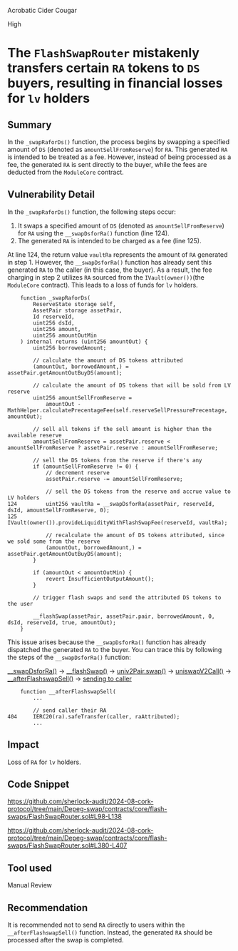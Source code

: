 Acrobatic Cider Cougar

High

# The `FlashSwapRouter` mistakenly transfers certain `RA` tokens to `DS` buyers, resulting in financial losses for `lv` holders

## Summary

In the `_swapRaforDs()` function, the process begins by swapping a specified amount of `DS` (denoted as `amountSellFromReserve`) for `RA`. This generated `RA` is intended to be treated as a fee. However, instead of being processed as a fee, the generated `RA` is sent directly to the buyer, while the fees are deducted from the `ModuleCore` contract.

## Vulnerability Detail

In the `_swapRaforDs()` function, the following steps occur:

1. It swaps a specified amount of `DS` (denoted as `amountSellFromReserve`) for `RA` using the `__swapDsforRa()` function (line 124).
2. The generated `RA` is intended to be charged as a fee (line 125).

At line 124, the return value `vaultRa` represents the amount of `RA` generated in step 1. However, the `__swapDsforRa()` function has already sent this generated `RA` to the caller (in this case, the buyer). As a result, the fee charging in step 2 utilizes `RA` sourced from the `IVault(owner())`(the `ModuleCore` contract). This leads to a loss of funds for `lv` holders.

```solidity
    function _swapRaforDs(
        ReserveState storage self,
        AssetPair storage assetPair,
        Id reserveId,
        uint256 dsId,
        uint256 amount,
        uint256 amountOutMin
    ) internal returns (uint256 amountOut) {
        uint256 borrowedAmount;

        // calculate the amount of DS tokens attributed
        (amountOut, borrowedAmount,) = assetPair.getAmountOutBuyDS(amount);

        // calculate the amount of DS tokens that will be sold from LV reserve
        uint256 amountSellFromReserve =
            amountOut - MathHelper.calculatePrecentageFee(self.reserveSellPressurePrecentage, amountOut);

        // sell all tokens if the sell amount is higher than the available reserve
        amountSellFromReserve = assetPair.reserve < amountSellFromReserve ? assetPair.reserve : amountSellFromReserve;

        // sell the DS tokens from the reserve if there's any
        if (amountSellFromReserve != 0) {
            // decrement reserve
            assetPair.reserve -= amountSellFromReserve;

            // sell the DS tokens from the reserve and accrue value to LV holders
124         uint256 vaultRa = __swapDsforRa(assetPair, reserveId, dsId, amountSellFromReserve, 0);
125         IVault(owner()).provideLiquidityWithFlashSwapFee(reserveId, vaultRa);

            // recalculate the amount of DS tokens attributed, since we sold some from the reserve
            (amountOut, borrowedAmount,) = assetPair.getAmountOutBuyDS(amount);
        }

        if (amountOut < amountOutMin) {
            revert InsufficientOutputAmount();
        }

        // trigger flash swaps and send the attributed DS tokens to the user

        __flashSwap(assetPair, assetPair.pair, borrowedAmount, 0, dsId, reserveId, true, amountOut);
    }
```

This issue arises because the `__swapDsforRa()` function has already dispatched the generated `RA` to the buyer. You can trace this by following the steps of the `__swapDsforRa()` function:

[__swapDsforRa()](https://github.com/sherlock-audit/2024-08-cork-protocol/tree/main/Depeg-swap/contracts/core/flash-swaps/FlashSwapRouter.sol#L124) -> [__flashSwap()](https://github.com/sherlock-audit/2024-08-cork-protocol/tree/main/Depeg-swap/contracts/core/flash-swaps/FlashSwapRouter.sol#L301) -> [univ2Pair.swap()](https://github.com/sherlock-audit/2024-08-cork-protocol/tree/main/Depeg-swap/contracts/core/flash-swaps/FlashSwapRouter.sol#L335) -> [uniswapV2Call()](https://github.com/sherlock-audit/2024-08-cork-protocol/tree/main/Depeg-swap/contracts/core/flash-swaps/FlashSwapRouter.sol#L338) -> [__afterFlashswapSell()](https://github.com/sherlock-audit/2024-08-cork-protocol/tree/main/Depeg-swap/contracts/core/flash-swaps/FlashSwapRouter.sol#L353) -> [sending to caller](https://github.com/sherlock-audit/2024-08-cork-protocol/tree/main/Depeg-swap/contracts/core/flash-swaps/FlashSwapRouter.sol#L404)

```solidity
    function __afterFlashswapSell(
        ...

        // send caller their RA
404     IERC20(ra).safeTransfer(caller, raAttributed);
        ...

```

## Impact

Loss of `RA` for `lv` holders.

## Code Snippet

https://github.com/sherlock-audit/2024-08-cork-protocol/tree/main/Depeg-swap/contracts/core/flash-swaps/FlashSwapRouter.sol#L98-L138

https://github.com/sherlock-audit/2024-08-cork-protocol/tree/main/Depeg-swap/contracts/core/flash-swaps/FlashSwapRouter.sol#L380-L407

## Tool used

Manual Review

## Recommendation

It is recommended not to send `RA` directly to users within the `__afterFlashswapSell()` function. Instead, the generated `RA` should be processed after the swap is completed.